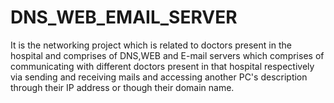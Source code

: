 # DNS_WEB_EMAIL_SERVER

It is the networking project which is related to doctors present in the hospital and comprises of DNS,WEB and E-mail servers which comprises of communicating with different doctors present in that hospital respectively via sending and receiving mails and accessing another PC's description through their IP address or though their domain name. 
